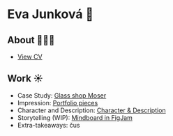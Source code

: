# Eva Junková 🌸

## About 👩🏽‍💻



- [View CV](CV-1.pdf)

## Work ☀️
- Case Study: [Glass shop Moser](https://evajunkova.github.io/english-for-designers/03-aboutness/case-study.html)
- Impression: [Portfolio pieces](https://evajunkova.github.io/english-for-designers/02-impression)
- Character and Description: [Character & Description](https://evajunkova.github.io/english-for-designers/00-composition/01-character-description)
- Storytelling (WIP): [Mindboard in FigJam](https://app.milanote.com/1MW2Vj13qAZueP?p=pibd97cnoks)
- Extra-takeaways: čus
